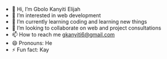 - 👋 Hi, I’m Gbolo Kanyiti Elijah
- 👀 I’m interested in web development
- 🌱 I’m currently learning coding and learning new things
- 💞️ I’m looking to collaborate on web and project consultations
- 📫 How to reach me gkanyiti6@gmail.com 
- 😄 Pronouns: He
- ⚡ Fun fact: Kay

<!---
Gbolo is a ✨ special ✨ repository because its `README.md` (this file) appears on your GitHub profile.
You can click the Preview link to take a look at your changes.
--->
